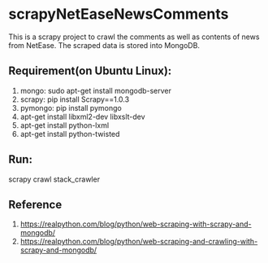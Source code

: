 # scrapyNetEaseNewsComments 
This is a scrapy project to crawl the comments as well as contents of news from NetEase. The scraped data is stored into MongoDB.

## Requirement(on Ubuntu Linux):
1. mongo: sudo apt-get install mongodb-server
2. scrapy: pip install Scrapy==1.0.3
3. pymongo: pip install pymongo
4. apt-get install libxml2-dev libxslt-dev  
5. apt-get install python-lxml
6. apt-get install python-twisted

## Run: 
scrapy crawl stack_crawler

## Reference
1. https://realpython.com/blog/python/web-scraping-with-scrapy-and-mongodb/
2. https://realpython.com/blog/python/web-scraping-and-crawling-with-scrapy-and-mongodb/
